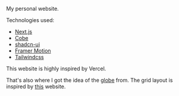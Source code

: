 My personal website.

Technologies used:
- [Next.js](https://nextjs.org)
- [Cobe](https://github.com/shuding/cobe)
- [shadcn-ui](https://ui.shadcn.com/)
- [Framer Motion](https://www.framer.com/motion/)
- [Tailwindcss](https://tailwindcss.com/)

This website is highly inspired by Vercel. 

That's also where I got the idea of the [globe](https://sdk.vercel.ai/docs) from. The grid layout is inspired by [this](https://www.arnvgh.me/) website.
